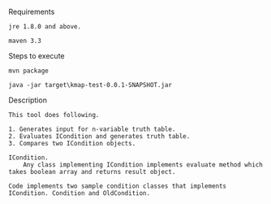Requirements

	jre 1.8.0 and above.

	maven 3.3

Steps to execute
	
	mvn package
	
	java -jar target\kmap-test-0.0.1-SNAPSHOT.jar
	
Description
	
	This tool does following.
	
	1. Generates input for n-variable truth table.
	2. Evaluates ICondition and generates truth table.
	3. Compares two ICondition objects.

	ICondition.
		Any class implementing ICondition implements evaluate method which takes boolean array and returns result object.
	
	Code implements two sample condition classes that implements ICondition. Condition and OldCondition.
	
	


